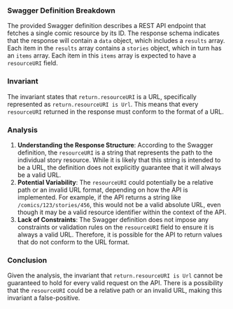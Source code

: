 ### Swagger Definition Breakdown
The provided Swagger definition describes a REST API endpoint that fetches a single comic resource by its ID. The response schema indicates that the response will contain a `data` object, which includes a `results` array. Each item in the `results` array contains a `stories` object, which in turn has an `items` array. Each item in this `items` array is expected to have a `resourceURI` field.

### Invariant
The invariant states that `return.resourceURI` is a URL, specifically represented as `return.resourceURI is Url`. This means that every `resourceURI` returned in the response must conform to the format of a URL.

### Analysis
1. **Understanding the Response Structure**: According to the Swagger definition, the `resourceURI` is a string that represents the path to the individual story resource. While it is likely that this string is intended to be a URL, the definition does not explicitly guarantee that it will always be a valid URL.
2. **Potential Variability**: The `resourceURI` could potentially be a relative path or an invalid URL format, depending on how the API is implemented. For example, if the API returns a string like `/comics/123/stories/456`, this would not be a valid absolute URL, even though it may be a valid resource identifier within the context of the API.
3. **Lack of Constraints**: The Swagger definition does not impose any constraints or validation rules on the `resourceURI` field to ensure it is always a valid URL. Therefore, it is possible for the API to return values that do not conform to the URL format.

### Conclusion
Given the analysis, the invariant that `return.resourceURI is Url` cannot be guaranteed to hold for every valid request on the API. There is a possibility that the `resourceURI` could be a relative path or an invalid URL, making this invariant a false-positive.
